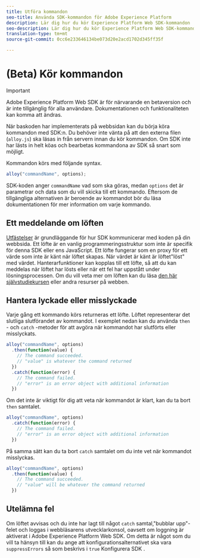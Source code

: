 ```yaml
---
title: Utföra kommandon
seo-title: Använda SDK-kommandon för Adobe Experience Platform
description: Lär dig hur du kör Experience Platform Web SDK-kommandon
seo-description: Lär dig hur du kör Experience Platform Web SDK-kommandon
translation-type: tm+mt
source-git-commit: 0cc6e233646134be073d20e2acd1702d345ff35f

---
```



# (Beta) Kör kommandon

>[!IMPORTANT]
>
>Adobe Experience Platform Web SDK är för närvarande en betaversion och är inte tillgänglig för alla användare. Dokumentationen och funktionaliteten kan komma att ändras.

När baskoden har implementerats på webbsidan kan du börja köra kommandon med SDK:n. Du behöver inte vänta på att den externa filen \(`alloy.js`\) ska läsas in från servern innan du kör kommandon. Om SDK inte har lästs in helt köas och bearbetas kommandona av SDK så snart som möjligt.

Kommandon körs med följande syntax.

```javascript
alloy("commandName", options);
```

SDK-koden anger `commandName` vad som ska göras, medan `options` det är parametrar och data som du vill skicka till ett kommando. Eftersom de tillgängliga alternativen är beroende av kommandot bör du läsa dokumentationen för mer information om varje kommando.

## Ett meddelande om löften

[Utfästelser](https://developer.mozilla.org/en-US/docs/Web/JavaScript/Reference/Global_Objects/Promise) är grundläggande för hur SDK kommunicerar med koden på din webbsida. Ett löfte är en vanlig programmeringsstruktur som inte är specifik för denna SDK eller ens JavaScript. Ett löfte fungerar som en proxy för ett värde som inte är känt när löftet skapas. När värdet är känt är löftet&quot;löst&quot; med värdet. Hanterarfunktioner kan kopplas till ett löfte, så att du kan meddelas när löftet har lösts eller när ett fel har uppstått under lösningsprocessen. Om du vill veta mer om löften kan du läsa [den här självstudiekursen](https://javascript.info/promise-basics) eller andra resurser på webben.

## Hantera lyckade eller misslyckade

Varje gång ett kommando körs returneras ett löfte. Löftet representerar det slutliga slutförandet av kommandot. I exemplet nedan kan du använda `then` - och `catch` -metoder för att avgöra när kommandot har slutförts eller misslyckats.

```javascript
alloy("commandName", options)
  .then(function(value) {
    // The command succeeded.
    // "value" is whatever the command returned
  })
  .catch(function(error) {
    // The command failed.
    // "error" is an error object with additional information
  })
```

Om det inte är viktigt för dig att veta när kommandot är klart, kan du ta bort `then` samtalet.

```javascript
alloy("commandName", options)
  .catch(function(error) {
    // The command failed.
    // "error" is an error object with additional information
  })
```

På samma sätt kan du ta bort `catch` samtalet om du inte vet när kommandot misslyckas.

```javascript
alloy("commandName", options)
  .then(function(value) {
    // The command succeeded.
    // "value" will be whatever the command returned
  })
```

## Utelämna fel

Om löftet avvisas och du inte har lagt till något `catch` samtal,&quot;bubblar upp&quot;-felet och loggas i webbläsarens utvecklarkonsol, oavsett om loggning är aktiverat i Adobe Experience Platform Web SDK. Om detta är något som du vill ta hänsyn till kan du ange att konfigurationsalternativet ska vara `suppressErrors` så som beskrivs i `true` Konfigurera SDK [](configuring-the-sdk.md).
